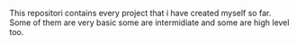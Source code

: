This repositori contains every project that i have created myself so far. Some of them are very basic some are intermidiate and some are high level too.
